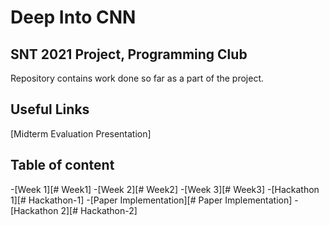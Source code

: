 # Deep Into CNN
## SNT 2021 Project, Programming Club

Repository contains work done so far as a part of the project.

## Useful Links
[Midterm Evaluation Presentation]

## Table of content
-[Week 1][# Week1]
-[Week 2][# Week2]
-[Week 3][# Week3]
-[Hackathon 1][# Hackathon-1]
-[Paper Implementation][# Paper Implementation]
-[Hackathon 2][# Hackathon-2]
